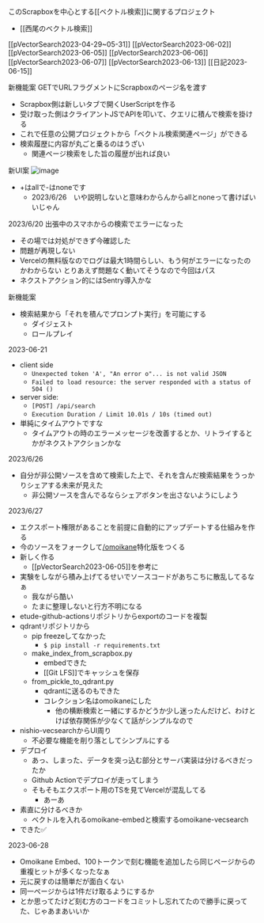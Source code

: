 
このScrapboxを中心とする[[ベクトル検索]]に関するプロジェクト
- [[西尾のベクトル検索]]

[[pVectorSearch2023-04-29~05-31]]
[[pVectorSearch2023-06-02]]
[[pVectorSearch2023-06-05]]
[[pVectorSearch2023-06-06]]
[[pVectorSearch2023-06-07]]
[[pVectorSearch2023-06-13]]
[[日記2023-06-15]]

新機能案
GETでURLフラグメントにScrapboxのページ名を渡す
- Scrapbox側は新しいタブで開くUserScriptを作る
- 受け取った側はクライアントJSでAPIを叩いて、クエリに積んで検索を掛ける
- これで任意の公開プロジェクトから「ベクトル検索関連ページ」ができる
- 検索履歴に内容が丸ごと乗るのはうざい
    - 関連ページ検索をした旨の履歴が出れば良い

新UI案
![image](https://gyazo.com/6e99c7cd8a3697961f317e54a3ffb928/thumb/1000)
- +はallで-はnoneです
    - 2023/6/26　いや説明しないと意味わからんからallとnoneって書けばいいじゃん

2023/6/20
出張中のスマホからの検索でエラーになった
- その場では対処ができず今確認した
- 問題が再現しない
- Vercelの無料版なのでログは最大1時間らしい、もう何がエラーになったのかわからない
とりあえず問題なく動いてそうなので今回はパス
- ネクストアクション的にはSentry導入かな

新機能案
- 検索結果から「それを積んでプロンプト実行」を可能にする
    - ダイジェスト
    - ロールプレイ

2023-06-21
- client side
    - `Unexpected token 'A', "An error o"... is not valid JSON`
    - `Failed to load resource: the server responded with a status of 504 ()`
- server side:
    - `[POST] /api/search`
    - `Execution Duration / Limit 10.01s / 10s (timed out)`
- 単純にタイムアウトですな
    - タイムアウトの時のエラーメッセージを改善するとか、リトライするとかがネクストアクションかな

2023/6/26
- 自分が非公開ソースを含めて検索した上で、それを含んだ検索結果をうっかりシェアする未来が見えた
    - 非公開ソースを含んでるならシェアボタンを出さないようにしよう

2023/6/27
- エクスポート権限があることを前提に自動的にアップデートする仕組みを作る
- 今のソースをフォークして[/omoikane](https://scrapbox.io/omoikane)特化版をつくる
- 新しく作る
    - [[pVectorSearch2023-06-05]]を参考に
- 実験をしながら積み上げてるせいでソースコードがあちこちに散乱してるなぁ
    - 我ながら酷い
    - たまに整理しないと行方不明になる
- etude-github-actionsリポジトリからexportのコードを複製
- qdrantリポジトリから
    - pip freezeしてなかった
        - `$ pip install -r requirements.txt `
    - make_index_from_scrapbox.py
        - embedできた
        - [[Git LFS]]でキャッシュを保存
    - from_pickle_to_qdrant.py
        - qdrantに送るのもできた
        - コレクション名はomoikaneにした
            - 他の横断検索と一緒にするかどうか少し迷ったんだけど、わけとけば依存関係が少なくて話がシンプルなので
- nishio-vecsearchからUI周り
    - 不必要な機能を削り落としてシンプルにする
- デプロイ
    - あっ、しまった、データを突っ込む部分とサーバ実装は分けるべきだったか
    - Github Actionでデプロイが走ってしまう
    - そもそもエクスポート用のTSを見てVercelが混乱してる
        - あーあ
- 素直に分けるべきか
    - ベクトルを入れるomoikane-embedと検索するomoikane-vecsearch
- できた✅

2023-06-28
- Omoikane Embed、100トークンで刻む機能を追加したら同じページからの重複ヒットが多くなったなぁ
- 元に戻すのは簡単だが面白くない
- 同一ページからは1件だけ取るようにするか
- とか思ってたけど刻む方のコードをコミットし忘れてたので勝手に戻ってた、じゃあまあいいか

